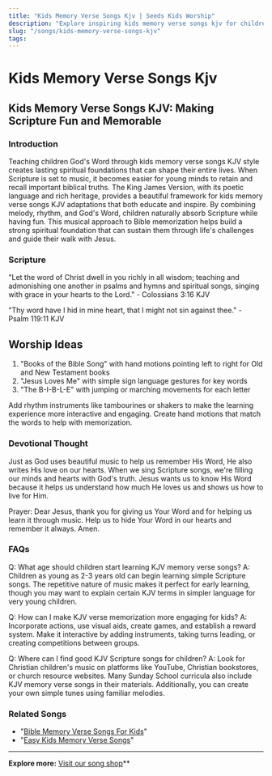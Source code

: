 ```yaml
---
title: "Kids Memory Verse Songs Kjv | Seeds Kids Worship"
description: "Explore inspiring kids memory verse songs kjv for children's worship and faith development. Biblical music resources for families and ministry."
slug: "/songs/kids-memory-verse-songs-kjv"
tags:
---
```


# Kids Memory Verse Songs Kjv

## Kids Memory Verse Songs KJV: Making Scripture Fun and Memorable

### Introduction
Teaching children God's Word through kids memory verse songs KJV style creates lasting spiritual foundations that can shape their entire lives. When Scripture is set to music, it becomes easier for young minds to retain and recall important biblical truths. The King James Version, with its poetic language and rich heritage, provides a beautiful framework for kids memory verse songs KJV adaptations that both educate and inspire. By combining melody, rhythm, and God's Word, children naturally absorb Scripture while having fun. This musical approach to Bible memorization helps build a strong spiritual foundation that can sustain them through life's challenges and guide their walk with Jesus.

### Scripture
"Let the word of Christ dwell in you richly in all wisdom; teaching and admonishing one another in psalms and hymns and spiritual songs, singing with grace in your hearts to the Lord." - Colossians 3:16 KJV

"Thy word have I hid in mine heart, that I might not sin against thee." - Psalm 119:11 KJV

## Worship Ideas
1. "Books of the Bible Song" with hand motions pointing left to right for Old and New Testament books
2. "Jesus Loves Me" with simple sign language gestures for key words
3. "The B-I-B-L-E" with jumping or marching movements for each letter

Add rhythm instruments like tambourines or shakers to make the learning experience more interactive and engaging. Create hand motions that match the words to help with memorization.

### Devotional Thought
Just as God uses beautiful music to help us remember His Word, He also writes His love on our hearts. When we sing Scripture songs, we're filling our minds and hearts with God's truth. Jesus wants us to know His Word because it helps us understand how much He loves us and shows us how to live for Him.

Prayer: Dear Jesus, thank you for giving us Your Word and for helping us learn it through music. Help us to hide Your Word in our hearts and remember it always. Amen.

### FAQs
Q: What age should children start learning KJV memory verse songs?
A: Children as young as 2-3 years old can begin learning simple Scripture songs. The repetitive nature of music makes it perfect for early learning, though you may want to explain certain KJV terms in simpler language for very young children.

Q: How can I make KJV verse memorization more engaging for kids?
A: Incorporate actions, use visual aids, create games, and establish a reward system. Make it interactive by adding instruments, taking turns leading, or creating competitions between groups.

Q: Where can I find good KJV Scripture songs for children?
A: Look for Christian children's music on platforms like YouTube, Christian bookstores, or church resource websites. Many Sunday School curricula also include KJV memory verse songs in their materials. Additionally, you can create your own simple tunes using familiar melodies.

### Related Songs

- "[Bible Memory Verse Songs For Kids](/songs/bible-memory-verse-songs-for-kids/)"
- "[Easy Kids Memory Verse Songs](/songs/easy-kids-memory-verse-songs/)"

---

**Explore more:** [Visit our song shop](https://seedskidsworship.com/shop)**

<!-- Schema Markup -->
<script type="application/ld+json">
{
  "@context": "https://schema.org",
  "@type": "MusicRecording",
  "name": "Kids Memory Verse Songs Kjv",
  "byArtist": {
    "@type": "MusicGroup",
    "name": "Seeds Kids Worship"
  },
  "isFamilyFriendly": true,
  "url": "https://seedskidsworship.com/songs/kids-memory-verse-songs-kjv/"
}
</script>